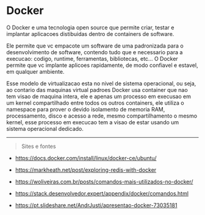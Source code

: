 # Docker

O Docker e uma tecnologia open source que permite criar, testar e implantar aplicacoes distibuidas dentro de containers de software. 

Ele permite que vc empacote um software de uma padronizada para o desenvolvimento de software, contendo tudo que e necessario para a execucao: codigo, runtime, ferramentas, bibliotecas, etc...
O Docker permite que vc implante aplicoes rapidamente, de modo confiavel e estavel, em qualquer ambiente.

Esse modelo de virtualizacao esta no nivel de sistema operacional, ou seja, ao contario das maquinas virtual padroes Docker usa container que nao tem visao de maquina intera, ele e apenas um processo em execusao em um kernel compartilhado entre todos os outros containers, ele utiliza o namespace para prover o devido isolamento de memoria RAM, processamento, disco e acesso a rede, mesmo compartilhamento o mesmo kernel, esse processo em execucao tem a visao de estar usando um sistema operacional dedicado.

*********************************************


>Sites e fontes

* https://docs.docker.com/install/linux/docker-ce/ubuntu/

* https://markheath.net/post/exploring-redis-with-docker

* https://woliveiras.com.br/posts/comandos-mais-utilizados-no-docker/

* https://stack.desenvolvedor.expert/appendix/docker/comandos.html

* https://pt.slideshare.net/AndrJusti/apresentao-docker-73035181




